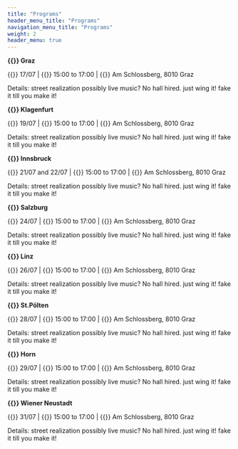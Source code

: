 ```yaml
---
title: "Programs"
header_menu_title: "Programs"
navigation_menu_title: "Programs"
weight: 2
header_menu: true
---
```


**{{<icon class="fa fa-road">}}&nbsp;Graz**

{{<icon class="fa fa-calendar">}}&nbsp;17/07 | {{<icon class="fa fa-clock-o">}}&nbsp;15:00 to 17:00 | {{<icon class="fa fa-map-marker">}}&nbsp;Am Schlossberg, 8010 Graz

Details: street realization possibly live music?
No hall hired. just wing it! fake it till
you make it!

**{{<icon class="fa fa-road">}}&nbsp;Klagenfurt**

{{<icon class="fa fa-calendar">}}&nbsp;19/07 | {{<icon class="fa fa-clock-o">}}&nbsp;15:00 to 17:00 | {{<icon class="fa fa-map-marker">}}&nbsp;Am Schlossberg, 8010 Graz

Details: street realization possibly live music?
No hall hired. just wing it! fake it till
you make it!

**{{<icon class="fa fa-road">}}&nbsp;Innsbruck**

{{<icon class="fa fa-calendar">}}&nbsp;21/07 and 22/07 | {{<icon class="fa fa-clock-o">}}&nbsp;15:00 to 17:00 | {{<icon class="fa fa-map-marker">}}&nbsp;Am Schlossberg, 8010 Graz

Details: street realization possibly live music?
No hall hired. just wing it! fake it till
you make it!

**{{<icon class="fa fa-road">}}&nbsp;Salzburg**

{{<icon class="fa fa-calendar">}}&nbsp;24/07 | {{<icon class="fa fa-clock-o">}}&nbsp;15:00 to 17:00 | {{<icon class="fa fa-map-marker">}}&nbsp;Am Schlossberg, 8010 Graz

Details: street realization possibly live music?
No hall hired. just wing it! fake it till
you make it!

**{{<icon class="fa fa-road">}}&nbsp;Linz**

{{<icon class="fa fa-calendar">}}&nbsp;26/07 | {{<icon class="fa fa-clock-o">}}&nbsp;15:00 to 17:00 | {{<icon class="fa fa-map-marker">}}&nbsp;Am Schlossberg, 8010 Graz

Details: street realization possibly live music?
No hall hired. just wing it! fake it till
you make it!

**{{<icon class="fa fa-road">}}&nbsp;St.Pölten**

{{<icon class="fa fa-calendar">}}&nbsp;28/07 | {{<icon class="fa fa-clock-o">}}&nbsp;15:00 to 17:00 | {{<icon class="fa fa-map-marker">}}&nbsp;Am Schlossberg, 8010 Graz

Details: street realization possibly live music?
No hall hired. just wing it! fake it till
you make it!

**{{<icon class="fa fa-road">}}&nbsp;Horn**

{{<icon class="fa fa-calendar">}}&nbsp;29/07 | {{<icon class="fa fa-clock-o">}}&nbsp;15:00 to 17:00 | {{<icon class="fa fa-map-marker">}}&nbsp;Am Schlossberg, 8010 Graz

Details: street realization possibly live music?
No hall hired. just wing it! fake it till
you make it!

**{{<icon class="fa fa-road">}}&nbsp;Wiener Neustadt**

{{<icon class="fa fa-calendar">}}&nbsp;31/07 | {{<icon class="fa fa-clock-o">}}&nbsp;15:00 to 17:00 | {{<icon class="fa fa-map-marker">}}&nbsp;Am Schlossberg, 8010 Graz

Details: street realization possibly live music?
No hall hired. just wing it! fake it till
you make it!
